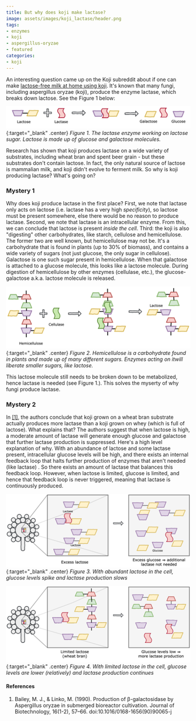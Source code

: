 ```yaml
---
title: But why does koji make lactase?
image: assets/images/koji_lactase/header.png
tags:
- enzymes
- koji
- aspergillus-oryzae
- featured
categories:
- koji
---
```


An interesting question came up on the Koji subreddit about if one can make [lactose-free milk at home using koji](https://www.reddit.com/r/Koji/comments/g6lpnt/using_koji_to_make_lactose_free_milk/). It's known that many fungi, including aspergillus oryzae (koji), produce the enzyme lactase, which breaks down lactose. See the Figure 1 below:

[![lactase](/assets/images/koji_lactase/lactase.png)](/assets/images/koji_lactase/lactase.png){:target="_blank" .center}
*Figure 1. The lactase enzyme working on lactose sugar. Lactose is made up of glucose and galactose molecules.*


Research has shown that koji produces lactase on a wide variety of substrates, including wheat bran and spent beer grain - but these substrates don't contain lactose. In fact, the only natural source of lactose is mammalian milk, and koji didn't evolve to ferment milk. So why is koji producing lactase? What's going on?

### Mystery 1
Why does koji produce lactase in the first place? First, we note that lactase only acts on lactose (i.e. lactase has a very high _specificity_), so lactose must be present somewhere, else there would be no reason to produce lactase. Second, we note that lactase is an intracellular enzyme. From this, we can conclude that lactose is present _inside the cell_. Third: the koji is also "digesting" other carbohydrates, like starch, cellulose and hemicellulose. The former two are well known, but hemicellulose may not be. It's a carbohydrate that is found in plants (up to 30% of biomass), and contains a wide variety of sugars (not just glucose, the only sugar in cellulose). Galactose is one such sugar present in hemicellulose. When that galactose is attached to a glucose molecule, this looks like a lactose molecule. During digestion of hemicellulose by other enzymes (cellulase, etc.), the glucose-galactose a.k.a. lactose molecule is released.

[![hemicellulose](/assets/images/koji_lactase/hemicellulose.png)](/assets/images/koji_lactase/hemicellulose.png){:target="_blank" .center}
*Figure 2. Hemicellulose is a carbohydrate found in plants and made up of many different sugars. Enzymes acting on itwill liberate smaller sugars, like lactose.*


This lactose molecule still needs to be broken down to be metabolized, hence lactase is needed (see Figure 1.). This solves the myserty of why fungi produce lactase.

### Mystery 2

In [[1]](https://sci-hub.tw/10.1016/0168-1656(90)90065-J), the authors conclude that koji grown on a wheat bran substrate actually produces more lactase than a koji grown on whey (which is full of lactose). What explains that? The authors suggest that when lactose is high, a moderate amount of lactase will generate enough glucose and galactose that further lactase production is suppressed. Here's a high level explanation of why. With an abundance of lactose and some lactase present, intracellular glucose levels will be high, and there exists an internal feedback loop that halts further production of enzymes that aren't needed (like lactase) . So there exists an amount of lactase that balances this feedback loop. However, when lactose is limited, glucose is limited, and hence that feedback loop is never triggered, meaning that lactase is continuously produced.

[![lactose_substrate](/assets/images/koji_lactase/lactose_substrate.png)](/assets/images/koji_lactase/lactose_substrate.png){:target="_blank" .center}
*Figure 3. With abundant lactose in the cell, glucose levels spike and lactase production slows*

[![wheat_bran_substrate](/assets/images/koji_lactase/wheat_bran_substrate.png)](/assets/images/koji_lactase/wheat_bran_substrate.png){:target="_blank" .center}
*Figure 4. With limited lactose in the cell, glucose levels are lower (relatively) and lactase production continues*

#### References
 1. Bailey, M. J., & Linko, M. (1990). Production of β-galactosidase by Aspergillus oryzae in submerged bioreactor cultivation. Journal of Biotechnology, 16(1-2), 57–66. doi:10.1016/0168-1656(90)90065-j
